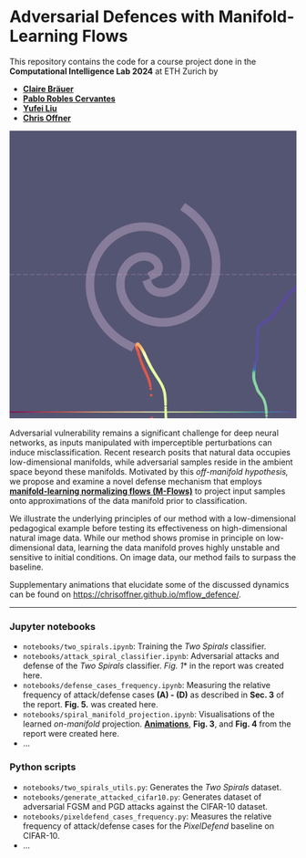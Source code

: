 # Adversarial Defences with Manifold-Learning Flows

This repository contains the code for a course project done in the **Computational Intelligence Lab 2024** at ETH Zurich by
- **[Claire Bräuer](mailto:claireabareuer@gmail.com)**
- **[Pablo Robles Cervantes](mailto:probles@student.ethz.ch)**
- **[Yufei Liu](mailto:yufei.liu@inf.ethz.ch)**
- **[Chris Offner](mailto:chrisoffner@pm.me)**

![](static/videos/readme_anim.gif)

Adversarial vulnerability remains a significant challenge for deep neural networks, as inputs manipulated with imperceptible perturbations can induce misclassification. Recent research posits that natural data occupies low-dimensional manifolds, while adversarial samples reside in the ambient space beyond these manifolds. Motivated by this _off-manifold hypothesis,_ we propose and examine a novel defense mechanism that employs **[manifold-learning normalizing flows (M-Flows)](https://arxiv.org/abs/2003.13913)** to project input samples onto approximations of the data manifold prior to classification.

We illustrate the underlying principles of our method with a low-dimensional pedagogical example before testing its effectiveness on high-dimensional natural image data. While our method shows promise in principle on low-dimensional data, learning the data manifold proves highly unstable and sensitive to initial conditions. On image data, our method fails to surpass the baseline.

Supplementary animations that elucidate some of the discussed dynamics can be found on https://chrisoffner.github.io/mflow_defence/.

---

### Jupyter notebooks

- `notebooks/two_spirals.ipynb`: Training the _Two Spirals_ classifier.
- `notebooks/attack_spiral_classifier.ipynb`: Adversarial attacks and defense of the _Two Spirals_ classifier. *Fig. 1** in the report was created here.
- `notebooks/defense_cases_frequency.ipynb`: Measuring the relative frequency of attack/defense cases **(A) - (D)** as described in **Sec. 3** of the report. **Fig. 5.** was created here.
- `notebooks/spiral_manifold_projection.ipynb`: Visualisations of the learned _on-manifold_ projection. **[Animations](https://chrisoffner.github.io/mflow_defence/)**, **Fig. 3**, and **Fig. 4** from the report were created here.
- ...

### Python scripts

- `notebooks/two_spirals_utils.py`: Generates the _Two Spirals_ dataset.
- `notebooks/generate_attacked_cifar10.py`: Generates dataset of adversarial FGSM and PGD attacks against the CIFAR-10 dataset.
- `notebooks/pixeldefend_cases_frequency.py`: Measures the relative frequency of attack/defense cases for the _PixelDefend_ baseline on CIFAR-10.
- ...
